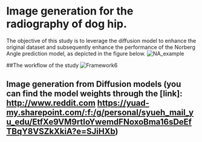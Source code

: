 # Image generation for the radiography of dog hip.
The objective of this study is to leverage the diffusion model to enhance the original dataset and subsequently enhance the performance of the Norberg Angle prediction model, as depicted in the figure below.
![NA_example](https://github.com/YoushanZhang/AiAI/assets/74528993/3c3fd898-7857-4f2a-88fd-723165ddfb4f)

##The workflow of the study
![Framework6](https://github.com/YoushanZhang/AiAI/assets/74528993/8ce23469-dc6c-4eb3-8fa9-781e1f20cb92)


## Image generation from Diffusion models (you can find the model weights through the [link]: http://www.reddit.com https://yuad-my.sharepoint.com/:f:/g/personal/syueh_mail_yu_edu/EtfXe9VM9rtIoYwemdFNoxoBma16sDeEfTBqY8VSZkXkiA?e=SJiHXb)
